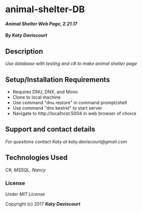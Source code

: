 # animal-shelter-DB

#### _Animal Shelter Web Page, 2.21.17_

#### By _**Katy Daviscourt**_

## Description

_Use database with testing and c# to make animal shelter page_

## Setup/Installation Requirements

* Requires DNU, DNX, and Mono
* Clone to local machine
* Use command "dnu restore" in command prompt/shell
* Use command "dnx kestrel" to start server
* Navigate to http://localhost:5004 in web browser of choice

## Support and contact details

_For questions contact Katy at katy.daviscourt@gmail.com_

## Technologies Used

_C#, MSSQL, Nancy_

### License

*Under MIT License*

Copyright (c) 2017 **_Katy Daviscourt_**
